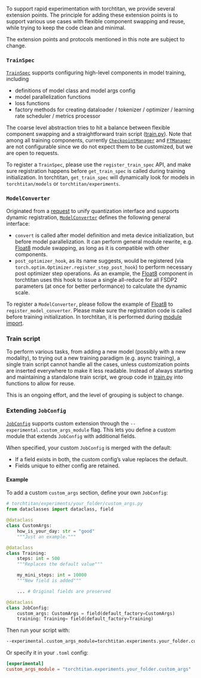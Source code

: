 To support rapid experimentation with torchtitan, we provide several extension points. The principle for adding these extension points is to support various use cases with flexible component swapping and reuse, while trying to keep the code clean and minimal.

The extension points and protocols mentioned in this note are subject to change.


### `TrainSpec`

[`TrainSpec`](../torchtitan/protocols/train_spec.py) supports configuring high-level components in model training, including
- definitions of model class and model args config
- model parallelization functions
- loss functions
- factory methods for creating dataloader / tokenizer / optimizer / learning rate scheduler / metrics processor

The coarse level abstraction tries to hit a balance between flexible component swapping and a straightforward train script ([train.py](../torchtitan/train.py)).
Note that among all training components, currently [`CheckpointManager`](../torchtitan/components/checkpoint.py) and [`FTManager`](../torchtitan/components/ft.py) are not configurable since we do not expect them to be customized, but we are open to requests.

To register a `TrainSpec`, please use the `register_train_spec` API, and make sure registration happens before `get_train_spec` is called during training initialization. In torchtitan, `get_train_spec` will dynamically look for models in `torchtitan/models` or `torchtitan/experiments`.


### `ModelConverter`

Originated from a [request](https://github.com/pytorch/torchtitan/issues/790) to unify quantization interface and supports dynamic registration,
[`ModelConverter`](../torchtitan/protocols/model_converter.py) defines the following general interface:
- `convert` is called after model definition and meta device initialization, but before model parallelization. It can perform general module rewrite, e.g. [Float8](../torchtitan/components/float8.py) module swapping, as long as it is compatible with other components.
- `post_optimizer_hook`, as its name suggests, would be registered (via `torch.optim.Optimizer.register_step_post_hook`) to perform necessary post optimizer step operations. As an example, the [Float8](../torchtitan/components/float8.py) component in torchtitan uses this hook to issue a single all-reduce for all FSDP2 parameters (at once for better performance) to calculate the dynamic scale.

To register a `ModelConverter`, please follow the example of [Float8](../torchtitan/components/float8.py) to `register_model_converter`. Please make sure the registration code is called before training initialization. In torchtitan, it is performed during  [module import](../torchtitan/__init__.py).


### Train script

To perform various tasks, from adding a new model (possibly with a new modality), to trying out a new training paradigm (e.g. async training), a single train script cannot handle all the cases, unless customization points are inserted everywhere to make it less readable. Instead of always starting and maintaining a standalone train script, we group code in [train.py](../torchtitan/train.py) into functions to allow for reuse.

This is an ongoing effort, and the level of grouping is subject to change.


### Extending `JobConfig`

[`JobConfig`](../torchtitan/config/job_config.py) supports custom extension through the `--experimental.custom_args_module` flag.
This lets you define a custom module that extends `JobConfig` with additional fields.

When specified, your custom `JobConfig` is merged with the default:
- If a field exists in both, the custom config’s value replaces the default.
- Fields unique to either config are retained.

#### Example

To add a custom `custom_args` section, define your own `JobConfig`:

```python
# torchtitan/experiments/your_folder/custom_args.py
from dataclasses import dataclass, field

@dataclass
class CustomArgs:
    how_is_your_day: str = "good"
    """Just an example."""

@dataclass
class Training:
    steps: int = 500
    """Replaces the default value"""

    my_mini_steps: int = 10000
    """New field is added"""

    ... # Original fields are preserved

@dataclass
class JobConfig:
    custom_args: CustomArgs = field(default_factory=CustomArgs)
    training: Training= field(default_factory=Training)
```

Then run your script with:

```bash
--experimental.custom_args_module=torchtitan.experiments.your_folder.custom_args
```

Or specify it in your `.toml` config:

```toml
[experimental]
custom_args_module = "torchtitan.experiments.your_folder.custom_args"
```
